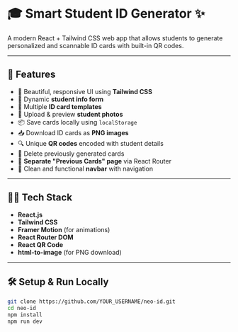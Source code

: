 # 🎓 Smart Student ID Generator ✨

A modern React + Tailwind CSS web app that allows students to generate personalized and scannable ID cards with built-in QR codes.

---

## 🚀 Features

- 🎨 Beautiful, responsive UI using **Tailwind CSS**
- 🧾 Dynamic **student info form**
- 🪪 Multiple **ID card templates**
- 📸 Upload & preview **student photos**
- 📦 Save cards locally using `localStorage`
- 📥 Download ID cards as **PNG images**
- 🔍 Unique **QR codes** encoded with student details
- 🧹 Delete previously generated cards
- 📂 **Separate "Previous Cards" page** via React Router
- 🧭 Clean and functional **navbar** with navigation

---

## 🧑‍💻 Tech Stack

- **React.js**
- **Tailwind CSS**
- **Framer Motion** (for animations)
- **React Router DOM**
- **React QR Code**
- **html-to-image** (for PNG download)



---

## 🛠 Setup & Run Locally

```bash
git clone https://github.com/YOUR_USERNAME/neo-id.git
cd neo-id
npm install
npm run dev

